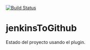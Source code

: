 [![Build Status](http://186.129.180.204:8080/job/Curso%20Linkedin/job/03_05%20-%20JenkinsToGithub/badge/icon)](http://186.129.180.204:8080/job/Curso%20Linkedin/job/03_05%20-%20JenkinsToGithub/)
# jenkinsToGithub
Estado del proyecto usando el plugin.
